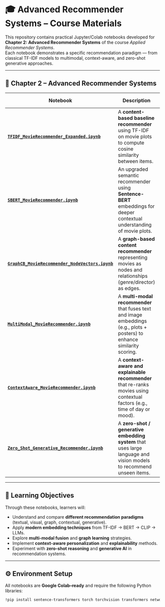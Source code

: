 # 🎓 Advanced Recommender Systems – Course Materials  
This repository contains practical Jupyter/Colab notebooks developed for **Chapter 2: Advanced Recommender Systems** of the course *Applied Recommender Systems*.  
Each notebook demonstrates a specific recommendation paradigm — from classical TF-IDF models to multimodal, context-aware, and zero-shot generative approaches.

---

## 📘 Chapter 2 – Advanced Recommender Systems

| Notebook | Description | Core Techniques |
|-----------|--------------|----------------|
| **[`TFIDF_MovieRecommender_Expanded.ipynb`](./TFIDF_MovieRecommender_Expanded.ipynb)** | A **content-based baseline recommender** using TF-IDF on movie plots to compute cosine similarity between items. | `TF-IDF`, `cosine similarity`, `text preprocessing`, `content-based filtering` |
| **[`SBERT_MovieRecommender.ipynb`](./SBERT_MovieRecommender.ipynb)** | An upgraded semantic recommender using **Sentence-BERT** embeddings for deeper contextual understanding of movie plots. | `Sentence-Transformers`, `semantic embeddings`, `transformer models` |
| **[`GraphCB_MovieRecommender_NodeVectors.ipynb`](./GraphCB_MovieRecommender_NodeVectors.ipynb)** | A **graph-based content recommender** representing movies as nodes and relationships (genre/director) as edges. | `NetworkX`, `Node2Vec`, `GraphSAGE`, `embedding propagation`, `graph visualization` |
| **[`MultiModal_MovieRecommender.ipynb`](./MultiModal_MovieRecommender.ipynb)** | A **multi-modal recommender** that fuses text and image embeddings (e.g., plots + posters) to enhance similarity scoring. | `CLIP`, `ResNet`, `Sentence-BERT`, `feature fusion`, `cosine similarity` |
| **[`ContextAware_MovieRecommender.ipynb`](./ContextAware_MovieRecommender.ipynb)** | A **context-aware and explainable recommender** that re-ranks movies using contextual factors (e.g., time of day or mood). | `context re-ranking`, `explainability`, `feature attribution`, `visual interpretation` |
| **[`Zero_Shot_Generative_Recommender.ipynb`](./Zero_Shot_Generative_Recommender.ipynb)** | A **zero-shot / generative embedding system** that uses large language and vision models to recommend unseen items. | `LLMs`, `Sentence-Transformers`, `OpenAI API`, `semantic search`, `generative text embeddings` |

---

## 🧩 Learning Objectives
Through these notebooks, learners will:
- Understand and compare **different recommendation paradigms** (textual, visual, graph, contextual, generative).  
- Apply **modern embedding techniques** from TF-IDF → BERT → CLIP → LLMs.  
- Explore **multi-modal fusion** and **graph learning** strategies.  
- Implement **context-aware personalization** and **explainability** methods.  
- Experiment with **zero-shot reasoning** and **generative AI** in recommendation systems.

---

## ⚙️ Environment Setup
All notebooks are **Google Colab–ready** and require the following Python libraries:

```bash
!pip install sentence-transformers torch torchvision transformers networkx scikit-learn pillow tqdm
